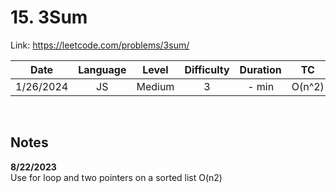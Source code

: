 # 15. 3Sum

Link: https://leetcode.com/problems/3sum/

|   Date    | Language | Level  | Difficulty | Duration |   TC   |  SC  |
| :-------: | :------: | :----: | :--------: | :------: | :----: | :--: |
| 1/26/2024 |    JS    | Medium |     3      |  - min   | O(n^2) | O(n) |

<br>

## Notes

**8/22/2023** <br/>
Use for loop and two pointers on a sorted list O(n2)

